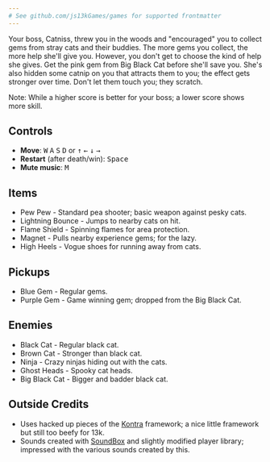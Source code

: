 ```yaml
---
# See github.com/js13kGames/games for supported frontmatter
---
```

Your boss, Catniss, threw you in the woods and "encouraged" you to collect gems from stray cats and their buddies.
The more gems you collect, the more help she'll give you. However, you don't get to choose the kind of help she gives.
Get the pink gem from Big Black Cat before she'll save you. She's also hidden some catnip on you that attracts them to
you; the effect gets stronger over time. Don't let them touch you; they scratch.

Note: While a higher score is better for your boss; a lower score shows more skill.

## Controls

* **Move**: <kbd>W</kbd> <kbd>A</kbd> <kbd>S</kbd> <kbd>D</kbd> or <kbd>↑</kbd> <kbd>←</kbd> <kbd>↓</kbd> <kbd>→</kbd>
* **Restart** (after death/win): <kbd>Space</kbd>
* **Mute music**: <kbd>M</kbd>

## Items

* Pew Pew - Standard pea shooter; basic weapon against pesky cats.
* Lightning Bounce - Jumps to nearby cats on hit.
* Flame Shield - Spinning flames for area protection.
* Magnet - Pulls nearby experience gems; for the lazy.
* High Heels - Vogue shoes for running away from cats.

## Pickups

* Blue Gem - Regular gems.
* Purple Gem - Game winning gem; dropped from the Big Black Cat.

## Enemies

* Black Cat - Regular black cat.
* Brown Cat - Stronger than black cat.
* Ninja - Crazy ninjas hiding out with the cats.
* Ghost Heads - Spooky cat heads.
* Big Black Cat - Bigger and badder black cat.

## Outside Credits

* Uses hacked up pieces of the [Kontra](https://straker.github.io/kontra) framework; a nice little framework but still
  too beefy for 13k.
* Sounds created with [SoundBox](https://sb.bitsnbites.eu) and slightly modified player library; impressed with the
  various sounds created by this.